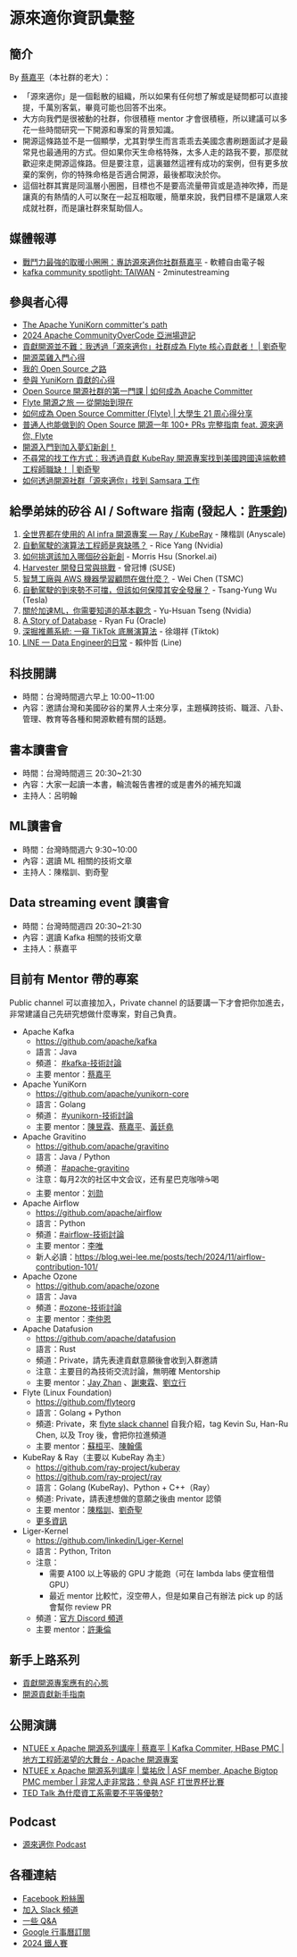 # 源來適你資訊彙整

## 簡介

By [蔡嘉平]（本社群的老大）：

* 「源來適你」是一個鬆散的組織，所以如果有任何想了解或是疑問都可以直接提，千萬別客氣，畢竟可能也回答不出來。
* 大方向我們是很被動的社群，你很積極 mentor 才會很積極，所以建議可以多花一些時間研究一下開源和專案的背景知識。
* 開源這條路並不是一個顯學，尤其對學生而言乖乖去美國念書刷題面試才是最常見也最通用的方式。但如果你天生命格特殊，太多人走的路我不要，那麼就歡迎來走開源這條路。但是要注意，這裏雖然這裡有成功的案例，但有更多放棄的案例，你的特殊命格是否適合開源，最後都取決於你。
* 這個社群其實是同溫層小圈圈，目標也不是要高流量帶貨或是造神吹捧，而是讓真的有熱情的人可以聚在一起互相取暖，簡單來說，我們目標不是讓眾人來成就社群，而是讓社群來幫助個人。

## 媒體報導

* [戰鬥力最強的取暖小圈圈：專訪源來適你社群蔡嘉平](https://slat.org.tw/node/205?fbclid=IwY2xjawIsXO1leHRuA2FlbQIxMAABHT4jKg02mk6DzzeeobSQPUzG7a31n26YjXL_i6RmkR_EB_Yqbo70FbGo5w_aem_Vw-2uHZxyiOQ65BG8moIxw) - 軟體自由電子報
* [kafka community spotlight: TAIWAN](https://bigdata.2minutestreaming.com/p/kafka-community-spotlight-taiwan?fbclid=IwY2xjawIsXM1leHRuA2FlbQIxMAABHY8a13JwK9wfnvk9XG_1SesFCROHFIWIY4mYdY20ES6OaTycjsHpjQDDZQ_aem_M2E-I46m1JuvkaChjtzhwA) - 2minutestreaming

## 參與者心得

* [The Apache YuniKorn committer's path](https://medium.com/@chenyulin0719/the-apache-yunikorn-committers-path-800c614a2d66)
* [2024 Apache CommunityOverCode 亞洲場遊記](https://chishengliu.com/zh-tw/posts/apache-communityovercode-asia-2024-coauthored/)
* [貢獻開源並不難：我透過「源來適你」社群成為 Flyte 核心貢獻者！ | 劉奇聖](https://chishengliu.com/zh-tw/posts/become-flyte-committer/)
* [開源菜雞入門心得](https://medium.com/@Pupss_68096/%E9%96%8B%E6%BA%90%E8%8F%9C%E9%9B%9E%E5%85%A5%E9%96%80%E5%BF%83%E5%BE%97-fd54009ccf03)
* [我的 Open Source 之路](https://frank-yang.medium.com/%E6%88%91%E7%9A%84-open-source-%E4%B9%8B%E8%B7%AF-97b264d771e4)
* [參與 YuniKorn 貢獻的心得](https://www.facebook.com/share/p/1gg56eWQ73BPMtPo/)
* [Open Source 開源社群的第一門課 | 如何成為 Apache Committer](https://byronhsu1230.medium.com/open-source-%E9%96%8B%E6%BA%90%E7%A4%BE%E7%BE%A4%E7%9A%84%E7%AC%AC%E4%B8%80%E9%96%80%E8%AA%B2-%E5%A6%82%E4%BD%95%E6%88%90%E7%82%BA-apache-committer-451d42e853d6)
* [Flyte 開源之旅 — 從開始到現在](https://medium.com/@jasonlai1218/flyte%E9%96%8B%E6%BA%90%E4%B9%8B%E6%97%85-%E5%BE%9E%E9%96%8B%E5%A7%8B%E5%88%B0%E7%8F%BE%E5%9C%A8-efcf8afeb612)
* [如何成為 Open Source Committer (Flyte) | 大學生 21 周心得分享](https://medium.com/@future-outlier/%E5%A6%82%E4%BD%95%E6%88%90%E7%82%BAopen-source-committer-flyte-%E5%A4%A7%E5%AD%B8%E7%94%9F21%E5%91%A8%E5%BF%83%E5%BE%97%E5%88%86%E4%BA%AB-c1c486af6a9c)
* [普通人也能做到的 Open Source 開源一年 100+ PRs 完整指南 feat. 源來適你, Flyte](https://medium.com/@future-outlier/%E6%99%AE%E9%80%9A%E4%BA%BA%E4%B9%9F%E8%83%BD%E5%81%9A%E5%88%B0%E7%9A%84-open-source-%E9%96%8B%E6%BA%90%E4%B8%80%E5%B9%B4-100-prs-%E5%AE%8C%E6%95%B4%E6%8C%87%E5%8D%97-feat-%E6%BA%90%E4%BE%86%E9%81%A9%E4%BD%A0-flyte-87b1cc29f093)
* [開源入門到加入夢幻新創！](https://medium.com/@troychiu/from-flyte-to-union-ai-%E9%96%8B%E6%BA%90%E5%85%A5%E9%96%80%E5%BF%83%E5%BE%97-6ca2dc4cd6e4)
* [不尋常的找工作方式：我透過貢獻 KubeRay 開源專案找到美國跨國遠端軟體工程師職缺！ | 劉奇聖](https://chishengliu.com/zh-tw/posts/join-anyscale-via-kuberay/)
* [如何透過開源社群「源來適你」找到 Samsara 工作](./articles/Eagle-Lo-Samsara/README.md)

## 給學弟妹的矽谷 AI / Software 指南 (發起人：[許秉鈞](https://www.facebook.com/share/p/1Ay97TqXt8/))

1. [全世界都在使用的 AI infra 開源專案 — Ray / KubeRay](https://medium.com/@kaihsunchen/%E5%85%A8%E4%B8%96%E7%95%8C%E9%83%BD%E5%9C%A8%E4%BD%BF%E7%94%A8%E7%9A%84-ai-infra-%E9%96%8B%E6%BA%90%E5%B0%88%E6%A1%88-ray-kuberay-ac1d08a98cb9) - 陳楷訓 (Anyscale)
2. [自動駕駛的演算法工程師是爽缺嗎？](https://u9534056.medium.com/自動駕駛的演算法工程師是爽缺嗎-863d06d28a52) - Rice Yang (Nvidia)
3. [如何挑選該加入哪個矽谷新創](https://morrishsu-94479.medium.com/如何挑選該加入哪個矽谷新創-8b5163dd9436) - Morris Hsu (Snorkel.ai)
4. [Harvester 開發日常與挑戰](https://medium.com/@brandboat/harvester-閒談-f914c421ff8f) - 曾冠博 (SUSE)
5. [智慧工廠與 AWS 機器學習顧問在做什麼？](./articles/Smart-Manufacturing-ML-Consultant-in-AWS-wei-chen/README.md) - Wei Chen (TSMC)
6. [自動駕駛的到來勢不可擋，但該如何保障其安全發展？](https://tywu13.medium.com/自動駕駛的到來勢不可擋-但該如何保障其安全發展-8739bc116ac4) - Tsang-Yung Wu (Tesla)
7. [關於加速ML，你需要知道的基本觀念](https://yuhsuan-t.medium.com/63b98ab7df15) - Yu-Hsuan Tseng (Nvidia)
8. [A Story of Database](https://medium.com/@0050211/a-story-of-database-53d02397df93) - Ryan Fu (Oracle)
9. [深掘推薦系統: 一窺 TikTok 底層演算法](https://medium.com/@frankshyu1994/%E6%B7%B1%E6%8E%98%E6%8E%A8%E8%96%A6%E7%B3%BB%E7%B5%B1-%E4%B8%80%E7%AA%BA-tiktok-%E5%BA%95%E5%B1%A4%E6%BC%94%E7%AE%97%E6%B3%95-1787289146b6) - 徐翊祥 (Tiktok)
10. [LINE — Data Engineer的日常](https://medium.com/@jasonlai1218/line-data-engineer的日常-a91324191b1c) - 賴仲哲 (Line)

## 科技開講

* 時間：台灣時間週六早上 10:00~11:00
* 內容：邀請台灣和美國矽谷的業界人士來分享，主題橫跨技術、職涯、八卦、管理、教育等各種和開源軟體有關的話題。

## 書本讀書會

* 時間：台灣時間週三 20:30~21:30
* 內容：大家一起讀一本書，輪流報告書裡的或是書外的補充知識
* 主持人：呂明翰

## ML讀書會

* 時間：台灣時間週六 9:30~10:00
* 內容：選讀 ML 相關的技術文章
* 主持人：陳楷訓、劉奇聖

## Data streaming event 讀書會

* 時間：台灣時間週四 20:30~21:30
* 內容：選讀 Kafka 相關的技術文章
* 主持人：蔡嘉平

## 目前有 Mentor 帶的專案

Public channel 可以直接加入，Private channel 的話要講一下才會把你加進去，非常建議自己先研究想做什麼專案，對自己負責。

* Apache Kafka
  * https://github.com/apache/kafka
  * 語言：Java
  * 頻道： [#kafka-技術討論]
  * 主要 mentor：[蔡嘉平]
* Apache YuniKorn
  * https://github.com/apache/yunikorn-core
  * 語言：Golang
  * 頻道： [#yunikorn-技術討論]
  * 主要 mentor：[陳昱霖]、[蔡嘉平]、[黃廷堯]
* Apache Gravitino
  * https://github.com/apache/gravitino
  * 語言：Java / Python
  * 頻道： [#apache-gravitino]
  * 注意：每月2次的社区中文会议，还有星巴克咖啡☕️喝
  * 主要 mentor：[刘勋]
* Apache Airflow
  * https://github.com/apache/airflow
  * 語言：Python
  * 頻道：[#airflow-技術討論]
  * 主要 mentor：[李唯]
  * 新人必讀：https://blog.wei-lee.me/posts/tech/2024/11/airflow-contribution-101/
* Apache Ozone
  * https://github.com/apache/ozone
  * 語言：Java
  * 頻道：[#ozone-技術討論]
  * 主要 mentor：[李仲恩]
* Apache Datafusion
  * https://github.com/apache/datafusion
  * 語言：Rust
  * 頻道：Private，請先表達貢獻意願後會收到入群邀請
  * 注意：主要目的為技術交流討論，無明確 Mentorship
  * 主要 mentor：[Jay Zhan] 、[謝東霖]、[劉立行]
* Flyte (Linux Foundation)
  * https://github.com/flyteorg
  * 語言：Golang + Python
  * 頻道: Private，來 [flyte slack channel](https://slack.flyte.org/) 自我介紹，tag Kevin Su, Han-Ru Chen, 以及 Troy 後，會把你拉進頻道
  * 主要 mentor：[蘇桓平]、[陳翰儒]
* KubeRay & Ray（主要以 KubeRay 為主）
  * https://github.com/ray-project/kuberay
  * https://github.com/ray-project/ray
  * 語言：Golang (KubeRay)、Python + C++（Ray）
  * 頻道: Private，請表達想做的意願之後由 mentor 認領
  * 主要 mentor：[陳楷訓]、[劉奇聖]
  * [更多資訊](./mentor-projects-information/kuberay.md)
* Liger-Kernel
  * https://github.com/linkedin/Liger-Kernel
  * 語言：Python, Triton
  * 注意：
    * 需要 A100 以上等級的 GPU 才能跑（可在 lambda labs 便宜租借 GPU）
    * 最近 mentor 比較忙，沒空帶人，但是如果自己有辦法 pick up 的話會幫你 review PR
  * 頻道：[官方 Discord 頻道][liger-kernel]
  * 主要 mentor：[許秉倫]

## 新手上路系列

* [貢獻開源專案應有的心態](./articles/opensource-contribution-mindset/README.md)
* [開源貢獻新手指南](https://chishengliu.com/zh-tw/series/%E9%96%8B%E6%BA%90%E8%B2%A2%E7%8D%BB%E6%96%B0%E6%89%8B%E6%8C%87%E5%8D%97/)

## 公開演講

- [NTUEE x Apache 開源系列講座 | 蔡嘉平 | Kafka Commiter, HBase PMC | 地方工程師渴望的大舞台 - Apache 開源專案](https://www.youtube.com/live/ltH3DcizGuI?si=P7ub6hcZFIlfYaWH)
- [NTUEE x Apache 開源系列講座 | 葉祐欣 | ASF member, Apache Bigtop PMC member | 非常人走非常路：參與 ASF 打世界杯比賽](https://www.youtube.com/live/YzWL5PlUx4s?si=-iHYa_sjbakj_NaS)
- [TED Talk 為什麼資工系需要不平等優勢?](https://youtu.be/aV-Pvb-qmC0?si=JHUDjGPIFs_8eZkC)

## Podcast
- [源來適你 Podcast](https://podcasts.apple.com/tw/podcast/%E6%BA%90%E4%BE%86%E9%81%A9%E4%BD%A0/id1674730463)

## 各種連結

* [Facebook 粉絲團](http://fb.opensource4you.tw)
* [加入 Slack 頻道](http://slack.opensource4you.tw)
* [一些 Q&A](https://www.facebook.com/share/p/HWonrVV4eX3bE1za/)
* [Google 行事曆訂閱](http://calendar.opensource4you.tw)
* [2024 鐵人賽](https://ithelp.ithome.com.tw/2024ironman/signup/team/365)

<!-- Reference Links -->
[蔡嘉平]: https://opensource4you.slack.com/team/U050DD45D8W
[陳昱霖]: https://opensource4you.slack.com/team/U054DLDQ5TK
[刘勋]: https://opensource4you.slack.com/team/U06C9SHNYCF
[李唯]: https://opensource4you.slack.com/team/U0578610N8Y
[李仲恩]: https://opensource4you.slack.com/team/U0543FN6W68
[Jay Zhan]: https://opensource4you.slack.com/team/U056WNB4QTE
[謝東霖]: https://opensource4you.slack.com/team/U0511ETN3T6
[劉立行]: https://opensource4you.slack.com/team/U05PDKL13DK
[蘇桓平]: https://opensource4you.slack.com/team/U050WSFCVC3
[陳翰儒]: https://opensource4you.slack.com/team/U057WFZ09TP
[陳楷訓]: https://opensource4you.slack.com/team/U050V5VN4HH
[劉奇聖]: https://opensource4you.slack.com/team/U06CSLLGQNR
[許秉倫]: https://opensource4you.slack.com/team/U050YR3QCUB
[黃廷堯]: https://opensource4you.slack.com/team/U051KFFF0C9
[#kafka-技術討論]: https://opensource4you.slack.com/archives/C06MSQ9V4F3
[#yunikorn-技術討論]: https://opensource4you.slack.com/archives/C05PH5KB7NZ
[#apache-gravitino]: https://opensource4you.slack.com/archives/C07473LAC15
[#airflow-技術討論]: https://opensource4you.slack.com/archives/C07D4L435B5
[#ozone-技術討論]: https://opensource4you.slack.com/archives/C07PLV9QNLF
[liger-kernel]: https://discord.gg/HJnG69u62K
